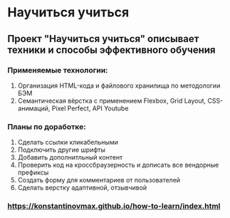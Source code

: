 # Научиться учиться

## Проект "Научиться учиться" описывает техники и способы эффективного обучения

### Применяемые технологии:
1. Организация HTML-кода и файлового хранилища по методологии БЭМ
2. Семантическая вёрстка с применением Flexbox, Grid Layout, CSS-анимаций, Pixel Perfect, API Youtube

### Планы по доработке:
1. Сделать ссылки кликабельными
2. Подключить другие шрифты
3. Добавить дополнитльный контент
4. Проверить код на кроссбраузерность и дописать все вендорные префиксы
5. Создать форму для комментариев от пользователей
6. Сделать верстку адаптивной, отзывчивой

### https://konstantinovmax.github.io/how-to-learn/index.html